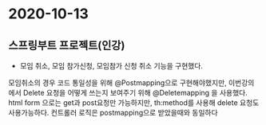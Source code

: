 # 2020-10-13

## 스프링부트 프로젝트(인강)

- 모임 취소, 모임 참가신청, 모임참가 신청 취소 기능을 구현했다.

모임취소의 경우 코드 통일성을 위해 @Postmapping으로 구현해야했지만, 이번강의에서 Delete 요청을 어떻게 쓰는지 보여주기 위해 @Deletemapping 을 사용했다. html form 으로는 get과 post요청만 가능하지만, th:method를 사용해 delete 요청도 사용가능하다. 컨트롤러 로직은 postmapping으로 받았을때와 동일하다